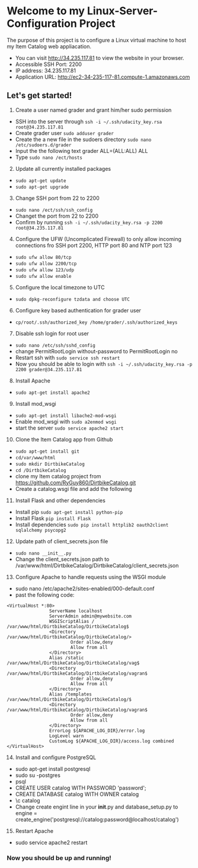 # Welcome to my Linux-Server-Configuration Project

The purpose of this project is to configure a Linux virtual machine to host my Item Catalog web appliacation.

- You can visit http://34.235.117.81 to view the website in your browser.
- Accessible SSH Port: 2200
- IP address: 34.235.117.81
- Application URL: http://ec2-34-235-117-81.compute-1.amazonaws.com

## Let's get started! 
1. Create a user named grader and grant him/her sudo permission
  - SSH into the server through ```ssh -i ~/.ssh/udacity_key.rsa root@34.235.117.81```
  - Create grader user ```sudo adduser grader```
  - Create the a new file in the sudoers directory ```sudo nano /etc/sudoers.d/grader```
  - Input the the following text grader ALL=(ALL:ALL) ALL
  - Type ```sudo nano /ect/hosts```

2. Update all currently installed packages
  - ```sudo apt-get update ```
  - ```sudo apt-get upgrade```

3. Change SSH port from 22 to 2200 
- ```sudo nano /ect/ssh/ssh_config```
- Changet the port from 22 to 2200
- Confirm by running ```ssh -i ~/.ssh/udacity_key.rsa -p 2200 root@34.235.117.81```

4. Configure the UFW (Uncomplicated Firewall) to only allow incoming connections fro SSH port 2200, HTTP port 80 and NTP port 123
- ```sudo ufw allow 80/tcp```
- ```sudo ufw allow 2200/tcp```
- ```sudo ufw allow 123/udp```
- ```sudo ufw allow enable```

5. Configure the local timezone to UTC
- ```sudo dpkg-reconfigure tzdata and choose UTC```

6. Configure key based authentication for grader user
- ```cp/root/.ssh/authorized_key /home/grader/.ssh/authorized_keys```

7. Disable ssh login for root user 
- ```sudo nano /etc/ssh/sshd_config```
- change PermitRootLogin without-password to PermitRootLogin no
- Restart ssh with ```sudo service ssh restart``` 
- Now you should be able to login with ```ssh -i ~/.ssh/udacity_key.rsa -p 2200 grader@34.235.117.81```

8. Install Apache
- ```sudo apt-get install apache2```

9. Install mod_wsgi
- ```sudo apt-get install libache2-mod-wsgi```
- Enable mod_wsgi with ```sudo a2enmod wsgi```
- start the server ```sudo service apache2 start ```

10. Clone the Item Catalog app from Github
- ```sudo apt-get install git ```
- ```cd/var/www/html```
- ```sudo mkdir DirtbikeCatalog```
- ```cd /DirtbikeCatalog```
- clone my Item catalog project from https://github.com/RyGuy860/DirtbikeCatalog.git
- Create a catalog.wsgi file and add the following

11. Install Flask and other dependencies 
- Install pip ```sudo apt-get install python-pip```
- Install Flask ```pip install Flask``` 
- Install dependencies ```sudo pip install httplib2 oauth2client sqlalchemy psycopg2```

12. Update path of client_secrets.json file
- ```sudo nano __init__.py```
- Change the client_secrets.json path to /var/www/html/DirtbikeCatalog/DirtbikeCatalog/client_secrets.json

13. Configure Apache to handle requests using the WSGI module 
- sudo nano /etc/apache2/sites-enabled/000-default.conf 
- past the following code:
```
<VirtualHost *:80>
                ServerName localhost
                ServerAdmin admin@mywebsite.com
                WSGIScriptAlias / /var/www/html/DirtbikeCatalog/DirtbikeCatalog$
                <Directory /var/www/html/DirtbikeCatalog/DirtbikeCatalog/>
                        Order allow,deny
                        Allow from all
                </Directory>
                Alias /static /var/www/html/DirtbikeCatalog/DirtbikeCatalog/vag$
                <Directory /var/www/html/DirtbikeCatalog/DirtbikeCatalog/vagran$
                        Order allow,deny
                        Allow from all
                </Directory>
                Alias /templates /var/www/html/DirtbikeCatalog/DirtbikeCatalog/$
                <Directory /var/www/html/DirtbikeCatalog/DirtbikeCatalog/vagran$
                        Order allow,deny
                        Allow from all
                </Directory>
                ErrorLog ${APACHE_LOG_DIR}/error.log
                LogLevel warn
                CustomLog ${APACHE_LOG_DIR}/access.log combined
</VirtualHost>
```

14. Install and configure PostgreSQL
- sudo apt-get install postgresql
- sudo su -postgres
- psql
- CREATE USER catalog WITH PASSWORD 'password';
- CREATE DATABASE catalog WITH OWNER catalog
- \c catalog
- Change create engint line in your __init__.py and database_setup.py to engine = create_engine('postgresql://catalog:password@localhost/catalog')
15. Restart Apache
- sudo service apache2 restart
### Now you should be up and running! 
